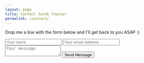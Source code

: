 ```yaml
---
layout: page
title: Contact Jacob Tuwiner 
permalink: /contact/
---
```


Drop me a line with the form below and I'll get back to you ASAP :) 

<!-- modify this form HTML and place wherever you want your form -->

<div class="well">
<div class="contact">
 <form action="https://formspree.io/f/mbjppeek" method="POST">
      <input type="text" class="contact-email contact-field" placeholder="Your name" name="name">
      <input type="email" class="contact-replyto contact-field" placeholder="Your email address" name="_replyto">
      <textarea type="message" class="contact-message contact-field" placeholder="Your message" name="message"></textarea>
      <input class="open-sans-font-b" type="submit" value="Send Message">
 </form> 
</div>
</div>